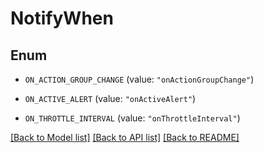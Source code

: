 # NotifyWhen

## Enum


* `ON_ACTION_GROUP_CHANGE` (value: `"onActionGroupChange"`)

* `ON_ACTIVE_ALERT` (value: `"onActiveAlert"`)

* `ON_THROTTLE_INTERVAL` (value: `"onThrottleInterval"`)


[[Back to Model list]](../README.md#documentation-for-models) [[Back to API list]](../README.md#documentation-for-api-endpoints) [[Back to README]](../README.md)


